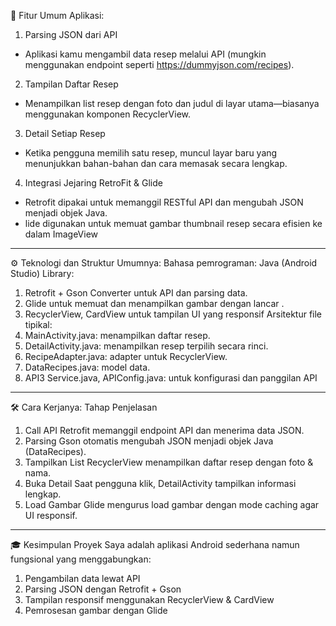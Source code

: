 📱 Fitur Umum Aplikasi:
1.	Parsing JSON dari API
- 	Aplikasi kamu mengambil data resep melalui API (mungkin menggunakan endpoint seperti https://dummyjson.com/recipes).
2.	Tampilan Daftar Resep
- 	Menampilkan list resep dengan foto dan judul di layar utama—biasanya menggunakan komponen RecyclerView.
3.	Detail Setiap Resep
- 	Ketika pengguna memilih satu resep, muncul layar baru yang menunjukkan bahan-bahan dan cara memasak secara lengkap.
4.	Integrasi Jejaring RetroFit & Glide
- 	Retrofit dipakai untuk memanggil RESTful API dan mengubah JSON menjadi objek Java.
-   lide digunakan untuk memuat gambar thumbnail resep secara efisien ke dalam ImageView 
________________________________________
⚙️ Teknologi dan Struktur Umumnya:
Bahasa pemrograman: Java (Android Studio)
Library:
1.  Retrofit + Gson Converter untuk API dan parsing data.
2.  Glide untuk memuat dan menampilkan gambar dengan lancar .
3.  RecyclerView, CardView untuk tampilan UI yang responsif
Arsitektur file tipikal:
1.  MainActivity.java: menampilkan daftar resep.
2.  DetailActivity.java: menampilkan resep terpilih secara rinci.
3.  RecipeAdapter.java: adapter untuk RecyclerView.
4.  DataRecipes.java: model data.
5.  API3 Service.java, APIConfig.java: untuk konfigurasi dan panggilan API
________________________________________
🛠️ Cara Kerjanya:
Tahap	Penjelasan
1. Call API	Retrofit memanggil endpoint API dan menerima data JSON.
2. Parsing	Gson otomatis mengubah JSON menjadi objek Java (DataRecipes).
3. Tampilkan List	RecyclerView menampilkan daftar resep dengan foto & nama.
4. Buka Detail	Saat pengguna klik, DetailActivity tampilkan informasi lengkap.
5. Load Gambar	Glide mengurus load gambar dengan mode caching agar UI responsif.
________________________________________
🎓 Kesimpulan
Proyek Saya adalah aplikasi Android sederhana namun fungsional yang menggabungkan:
1. Pengambilan data lewat API
2. Parsing JSON dengan Retrofit + Gson
3. Tampilan responsif menggunakan RecyclerView & CardView
4. Pemrosesan gambar dengan Glide


